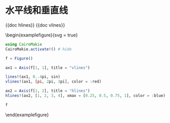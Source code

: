 # 水平线和垂直线

{{doc hlines}}
{{doc vlines}}

\begin{examplefigure}{svg = true}

```julia
using CairoMakie
CairoMakie.activate!() # hide

f = Figure()

ax1 = Axis(f[1, 1], title = "vlines")

lines!(ax1, 0..4pi, sin)
vlines!(ax1, [pi, 2pi, 3pi], color = :red)

ax2 = Axis(f[1, 2], title = "hlines")
hlines!(ax2, [1, 2, 3, 4], xmax = [0.25, 0.5, 0.75, 1], color = :blue)

f
```

\end{examplefigure}
